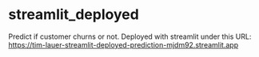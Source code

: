 # streamlit_deployed

Predict if customer churns or not.
Deployed with streamlit under this URL:
https://tim-lauer-streamlit-deployed-prediction-mjdm92.streamlit.app
